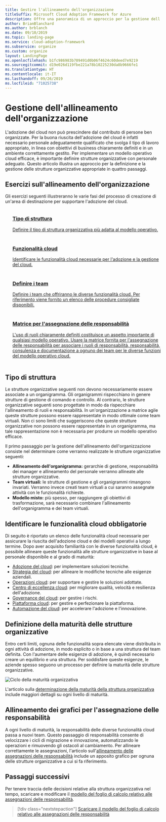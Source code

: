 ```yaml
---
title: Gestire l'allineamento dell'organizzazione
titleSuffix: Microsoft Cloud Adoption Framework for Azure
description: Offre una panoramica di un approccio per la gestione dell'allineamento dell'organizzazione.
author: BrianBlanchard
ms.author: brblanch
ms.date: 09/10/2019
ms.topic: landing-page
ms.service: cloud-adoption-framework
ms.subservice: organize
ms.custom: organize
layout: LandingPage
ms.openlocfilehash: b1fc986983b709491d0b06f4624c60deed7e9219
ms.sourcegitcommit: d19e026d119fbe221a78b10225230da8b9666fe1
ms.translationtype: HT
ms.contentlocale: it-IT
ms.lasthandoff: 09/26/2019
ms.locfileid: "71025738"
---
```

# <a name="managing-organizational-alignment"></a>Gestione dell'allineamento dell'organizzazione

L'adozione del cloud non può prescindere dal contributo di persone ben organizzate. Per la buona riuscita dell'adozione del cloud è infatti necessario personale adeguatamente qualificato che svolga il tipo di lavoro appropriato, in linea con obiettivi di business chiaramente definiti e in un ambiente correttamente gestito. Per implementare un modello operativo cloud efficace, è importante definire strutture organizzative con personale adeguato. Questo articolo illustra un approccio per la definizione e la gestione delle strutture organizzative appropriate in quattro passaggi.

## <a name="organization-alignment-exercises"></a>Esercizi sull'allineamento dell'organizzazione

Gli esercizi seguenti illustreranno le varie fasi del processo di creazione di un'area di destinazione per supportare l'adozione del cloud.

<!-- markdownlint-disable MD033 -->

<ul class="panelContent cardsF">
    <li style="display: flex; flex-direction: column;">
        <a href="#structure-type">
            <div class="cardSize">
                <div class="cardPadding" style="padding-bottom:10px;">
                    <div class="card" style="padding-bottom:10px;">
                        <div class="cardImageOuter">
                            <div class="cardImage">
                                <img alt="" src="../_images/icons/1.png" data-linktype="external">
                            </div>
                        </div>
                        <div class="cardText" style="padding-left:0px;">
                            <h3>Tipo di struttura</h3>
Definire il tipo di struttura organizzativa più adatta al modello operativo.
                        </div>
                    </div>
                </div>
            </div>
        </a>
    </li>
    <li style="display: flex; flex-direction: column;">
        <a href="#understand-required-cloud-capabilities">
            <div class="cardSize">
                <div class="cardPadding" style="padding-bottom:10px;">
                    <div class="card" style="padding-bottom:10px;">
                        <div class="cardImageOuter">
                            <div class="cardImage">
                                <img alt="" src="../_images/icons/2.png" data-linktype="external">
                            </div>
                        </div>
                        <div class="cardText" style="padding-left:0px;">
                            <h3>Funzionalità cloud</h3>
Identificare le funzionalità cloud necessarie per l'adozione e la gestione del cloud.
                        </div>
                    </div>
                </div>
            </div>
        </a>
    </li>
    <li style="display: flex; flex-direction: column;">
        <a href="./organization-structures.md">
            <div class="cardSize">
                <div class="cardPadding" style="padding-bottom:10px;">
                    <div class="card" style="padding-bottom:10px;">
                        <div class="cardImageOuter">
                            <div class="cardImage">
                                <img alt="" src="../_images/icons/3.png" data-linktype="external">
                            </div>
                        </div>
                        <div class="cardText" style="padding-left:0px;">
                            <h3>Definire i team</h3>
Definire i team che offriranno le diverse funzionalità cloud. Per riferimento viene fornito un elenco delle procedure consigliate disponibili.
                        </div>
                    </div>
                </div>
            </div>
        </a>
    </li>
    <li style="display: flex; flex-direction: column;">
        <a href="./raci-alignment.md">
            <div class="cardSize">
                <div class="cardPadding" style="padding-bottom:10px;">
                    <div class="card" style="padding-bottom:10px;">
                        <div class="cardImageOuter">
                            <div class="cardImage">
                                <img alt="" src="../_images/icons/4.png" data-linktype="external">
                            </div>
                        </div>
                        <div class="cardText" style="padding-left:0px;">
                            <h3>Matrice per l'assegnazione delle responsabilità</h3>
L'uso di ruoli chiaramente definiti costituisce un aspetto importante di qualsiasi modello operativo. Usare la matrice fornita per l'assegnazione delle responsabilità per associare i ruoli di responsabilità, responsabilità, consulenza e documentazione a ognuno dei team per le diverse funzioni del modello operativo cloud.
                        </div>
                    </div>
                </div>
            </div>
        </a>
    </li>
</ul>

<!-- markdownlint-enable MD033 -->

## <a name="structure-type"></a>Tipo di struttura

Le strutture organizzative seguenti non devono necessariamente essere associate a un organigramma. Gli organigrammi rispecchiano in genere strutture di gestione di comando e controllo. Al contrario, le strutture organizzative seguenti sono progettate in modo da rispecchiare l'allineamento di ruoli e responsabilità. In un'organizzazione a matrice agile queste strutture possono essere rappresentate in modo ottimale come team virtuali. Non ci sono limiti che suggeriscono che queste strutture organizzative non possono essere rappresentate in un organigramma, ma tale rappresentazione non è necessaria per produrre un modello operativo efficace.

Il primo passaggio per la gestione dell'allineamento dell'organizzazione consiste nel determinare come verranno realizzate le strutture organizzative seguenti:

- **Allineamento dell'organigramma:** gerarchie di gestione, responsabilità dei manager e allineamento del personale verranno allineate alle strutture organizzative.
- **Team virtuali:** le strutture di gestione e gli organigrammi rimangono invariati. Verranno invece creati team virtuali a cui saranno assegnate attività con le funzionalità richieste.
- **Modello misto:** più spesso, per raggiungere gli obiettivi di trasformazione, sarà necessario combinare l'allineamento dell'organigramma e dei team virtuali.

## <a name="understand-required-cloud-capabilities"></a>Identificare le funzionalità cloud obbligatorie

Di seguito è riportato un elenco delle funzionalità cloud necessarie per assicurare la riuscita dell'adozione cloud e dei modelli operativi a lungo termine. Dopo aver acquisito familiarità con le diverse funzionalità cloud, è possibile allineare queste funzionalità alle strutture organizzative in base al personale disponibile e al grado di maturità:

- [Adozione del cloud](./cloud-adoption.md): per implementare soluzioni tecniche.
- [Strategia del cloud](./cloud-strategy.md): per allineare le modifiche tecniche alle esigenze aziendali.
- [Operazioni cloud](./cloud-operations.md): per supportare e gestire le soluzioni adottate.
- [Centro di eccellenza cloud](./cloud-center-of-excellence.md): per migliorare qualità, velocità e resilienza dell'adozione.
- [Governance del cloud](./cloud-governance.md): per gestire i rischi.
- [Piattaforma cloud](./cloud-platform.md): per gestire e perfezionare la piattaforma.
- [Automazione del cloud](./cloud-automation.md): per accelerare l'adozione e l'innovazione.

## <a name="maturing-organizational-structures"></a>Definizione della maturità delle strutture organizzative

Entro certi limiti, ognuna delle funzionalità sopra elencate viene distribuita in ogni attività di adozione, in modo esplicito o in base a una struttura del team definita.
Con l'aumentare delle esigenze di adozione, è quindi necessario creare un equilibrio e una struttura. Per soddisfare queste esigenze, le aziende spesso seguono un processo per definire la maturità delle strutture organizzative.

![Ciclo della maturità organizzativa](../_images/ready/org-ready-maturity.png)

L'articolo sulla [determinazione della maturità della struttura organizzativa](./organization-structures.md) include maggiori dettagli su ogni livello di maturità.

## <a name="aligning-raci-charts"></a>Allineamento dei grafici per l'assegnazione delle responsabilità

A ogni livello di maturità, la responsabilità delle diverse funzionalità cloud passa a nuovi team. Questo passaggio di responsabilità consente di velocizzare i cicli di migrazione e innovazione, automatizzando le operazioni e rimuovendo gli ostacoli al cambiamento. Per allineare correttamente le assegnazioni, l'articolo sull'[allineamento delle assegnazioni delle responsabilità](./raci-alignment.md) include un apposito grafico per ognuna delle strutture organizzative a cui si fa riferimento.

## <a name="next-steps"></a>Passaggi successivi

Per tenere traccia delle decisioni relative alla struttura organizzativa nel tempo, scaricare e modificare il [modello del foglio di calcolo relativo alle assegnazioni delle responsabilità](https://archcenter.blob.core.windows.net/cdn/fusion/management/raci-template.xlsx).

> [!div class="nextstepaction"]
> [Scaricare il modello del foglio di calcolo relativo alle assegnazioni delle responsabilità](https://archcenter.blob.core.windows.net/cdn/fusion/management/raci-template.xlsx)
